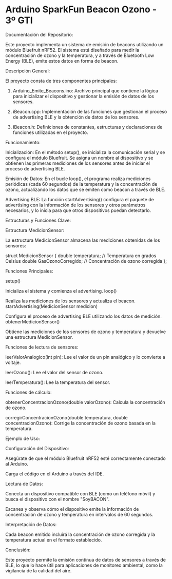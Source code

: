 # Arduino SparkFun Beacon Ozono - 3º GTI

Documentación del Repositorio:

Este proyecto implementa un sistema de emisión de beacons utilizando un módulo Bluefruit nRF52. El sistema está diseñado para medir la concentración de ozono y la temperatura, y a través de Bluetooth Low Energy (BLE), emite estos datos en forma de beacon.



Descripción General:


El proyecto consta de tres componentes principales:

1. Arduino_Emite_Beacons.ino: Archivo principal que contiene la lógica para inicializar el dispositivo y gestionar la emisión de datos de los sensores.

2. iBeacon.cpp: Implementación de las funciones que gestionan el proceso de advertising BLE y la obtención de datos de los sensores.

3. iBeacon.h: Definiciones de constantes, estructuras y declaraciones de funciones utilizadas en el proyecto.



Funcionamiento:

Inicialización: 
En el método setup(), se inicializa la comunicación serial y se configura el módulo Bluefruit. Se asigna un nombre al dispositivo y se obtienen las primeras mediciones de los sensores antes de iniciar el proceso de advertising BLE.

Emisión de Datos: 
En el bucle loop(), el programa realiza mediciones periódicas (cada 60 segundos) de la temperatura y la concentración de ozono, actualizando los datos que se emiten como beacon a través de BLE.

Advertising BLE: 
La función startAdvertising() configura el paquete de advertising con la información de los sensores y otros parámetros necesarios, y lo inicia para que otros dispositivos puedan detectarlo.



Estructuras y Funciones Clave:


Estructura MedicionSensor:

La estructura MedicionSensor almacena las mediciones obtenidas de los sensores:

struct MedicionSensor {
    double temperatura;             // Temperatura en grados Celsius
    double GasOzonoCorregido;      // Concentración de ozono corregida
};


Funciones Principales:

setup()

Inicializa el sistema y comienza el advertising.
loop()

Realiza las mediciones de los sensores y actualiza el beacon.
startAdvertising(MedicionSensor medicion)

Configura el proceso de advertising BLE utilizando los datos de medición.
obtenerMedicionSensor()

Obtiene las mediciones de los sensores de ozono y temperatura y devuelve una estructura MedicionSensor.


Funciones de lectura de sensores:


leerValorAnalogico(int pin): Lee el valor de un pin analógico y lo convierte a voltaje.

leerOzono(): Lee el valor del sensor de ozono.

leerTemperatura(): Lee la temperatura del sensor.


Funciones de cálculo:


obtenerConcentracionOzono(double valorOzono): Calcula la concentración de ozono.

corregirConcentracionOzono(double temperatura, double concentracionOzono): Corrige la concentración de ozono basada en la temperatura.



Ejemplo de Uso:


Configuración del Dispositivo:


Asegúrate de que el módulo Bluefruit nRF52 esté correctamente conectado al Arduino.

Carga el código en el Arduino a través del IDE.


Lectura de Datos:

Conecta un dispositivo compatible con BLE (como un teléfono móvil) y busca el dispositivo con el nombre "SoyBACON".

Escanea y observa cómo el dispositivo emite la información de concentración de ozono y temperatura en intervalos de 60 segundos.


Interpretación de Datos:

Cada beacon emitido incluirá la concentración de ozono corregida y la temperatura actual en el formato establecido.



Conclusión:

Este proyecto permite la emisión continua de datos de sensores a través de BLE, lo que lo hace útil para aplicaciones de monitoreo ambiental, como la vigilancia de la calidad del aire.
